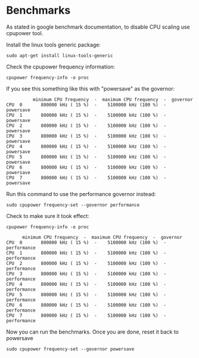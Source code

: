 # Benchmarks

As stated in google benchmark documentation, to disable CPU scaling use cpupower tool.

Install the linux tools generic package:

    sudo apt-get install linux-tools-generic

Check the cpupower frequency information:

    cpupower frequency-info -o proc

If you see this something like this with "powersave" as the governor:

              minimum CPU frequency  -  maximum CPU frequency  -  governor
    CPU  0       800000 kHz ( 15 %)  -    5100000 kHz (100 %)  -  powersave
    CPU  1       800000 kHz ( 15 %)  -    5100000 kHz (100 %)  -  powersave
    CPU  2       800000 kHz ( 15 %)  -    5100000 kHz (100 %)  -  powersave
    CPU  3       800000 kHz ( 15 %)  -    5100000 kHz (100 %)  -  powersave
    CPU  4       800000 kHz ( 15 %)  -    5100000 kHz (100 %)  -  powersave
    CPU  5       800000 kHz ( 15 %)  -    5100000 kHz (100 %)  -  powersave
    CPU  6       800000 kHz ( 15 %)  -    5100000 kHz (100 %)  -  powersave
    CPU  7       800000 kHz ( 15 %)  -    5100000 kHz (100 %)  -  powersave

Run this command to use the performance governor instead:

    sudo cpupower frequency-set --governor performance

Check to make sure it took effect:

    cpupower frequency-info -o proc

          minimum CPU frequency  -  maximum CPU frequency  -  governor
    CPU  0       800000 kHz ( 15 %)  -    5100000 kHz (100 %)  -  performance
    CPU  1       800000 kHz ( 15 %)  -    5100000 kHz (100 %)  -  performance
    CPU  2       800000 kHz ( 15 %)  -    5100000 kHz (100 %)  -  performance
    CPU  3       800000 kHz ( 15 %)  -    5100000 kHz (100 %)  -  performance
    CPU  4       800000 kHz ( 15 %)  -    5100000 kHz (100 %)  -  performance
    CPU  5       800000 kHz ( 15 %)  -    5100000 kHz (100 %)  -  performance
    CPU  6       800000 kHz ( 15 %)  -    5100000 kHz (100 %)  -  performance
    CPU  7       800000 kHz ( 15 %)  -    5100000 kHz (100 %)  -  performance

Now you can run the benchmarks. Once you are done, reset it back to powersave

    sudo cpupower frequency-set --governor powersave
    